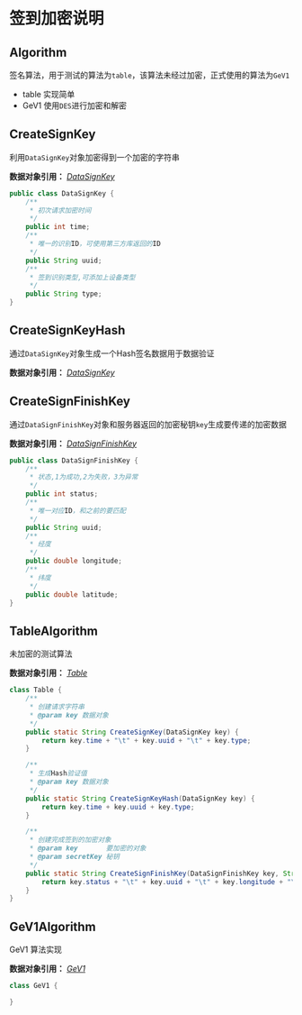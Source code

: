 # 签到加密说明

## Algorithm
签名算法，用于测试的算法为`table`，该算法未经过加密，正式使用的算法为`GeV1`

* table 实现简单
* GeV1 使用`DES`进行加密和解密

## CreateSignKey
利用`DataSignKey`对象加密得到一个加密的字符串


**数据对象引用：** [*DataSignKey*](../javadoc/index.html?com/katoa/gocourse/model/data/DataSignKey.html)

```java
public class DataSignKey {
	/**
	 * 初次请求加密时间
	 */
	public int time;
	/**
	 * 唯一的识别ID，可使用第三方库返回的ID
	 */
	public String uuid;
	/**
	 * 签到识别类型,可添加上设备类型
	 */
	public String type;
}
```

## CreateSignKeyHash
通过`DataSignKey`对象生成一个Hash签名数据用于数据验证


**数据对象引用：** [*DataSignKey*](../javadoc/index.html?com/katoa/gocourse/model/data/DataSignKey.html)



## CreateSignFinishKey
通过`DataSignFinishKey`对象和服务器返回的加密秘钥`key`生成要传递的加密数据


**数据对象引用：** [*DataSignFinishKey*](../javadoc/index.html?com/katoa/gocourse/model/data/DataSignFinishKey.html)

```java
public class DataSignFinishKey {
	/**
	 * 状态,1为成功,2为失败，3为异常
	 */
	public int status;
	/**
	 * 唯一对应ID，和之前的要匹配
	 */
	public String uuid;
	/**
	 * 经度
	 */
	public double longitude;
	/**
	 * 纬度
	 */
	public double latitude;
}
```


## TableAlgorithm
未加密的测试算法


**数据对象引用：** [*Table*](../javadoc/index.html?com/katoa/gocourse/utils/encrypt/Table.html)

```java
class Table {
	/**
	 * 创建请求字符串
	 * @param key 数据对象
	 */
	public static String CreateSignKey(DataSignKey key) {
		return key.time + "\t" + key.uuid + "\t" + key.type;
	}

	/**
	 * 生成Hash验证值
	 * @param key 数据对象
	 */
	public static String CreateSignKeyHash(DataSignKey key) {
		return key.time + key.uuid + key.type;
	}

	/**
	 * 创建完成签到的加密对象
	 * @param key       要加密的对象
	 * @param secretKey 秘钥
	 */
	public static String CreateSignFinishKey(DataSignFinishKey key, String secretKey) {
		return key.status + "\t" + key.uuid + "\t" + key.longitude + "\t" + key.latitude;
	}
}
```

## GeV1Algorithm
GeV1 算法实现


**数据对象引用：** [*GeV1*](../javadoc/index.html?com/katoa/gocourse/utils/encrypt/GeV1.html)

```java
class GeV1 {

}
```
